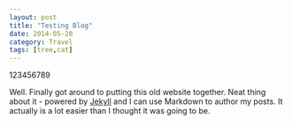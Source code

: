 ```yaml
---
layout: post
title: "Testing Blog"
date: 2014-05-20
category: Travel
tags: [tree,cat]
---
```


123456789

Well. Finally got around to putting this old website together. Neat thing about it - powered by [Jekyll](http://jekyllrb.com) and I can use Markdown to author my posts. It actually is a lot easier than I thought it was going to be.
